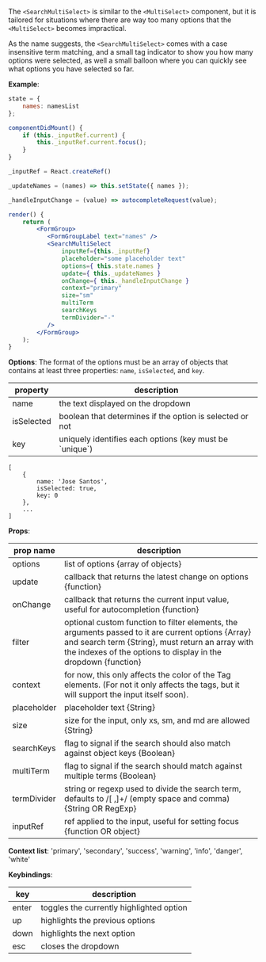 The `<SearchMultiSelect>` is similar to the `<MultiSelect>` component, but it is tailored for situations where there are way too many options that the `<MultiSelect>` becomes impractical.

As the name suggests, the `<SearchMultiSelect>` comes with a case insensitive term matching, and a small tag indicator to show you how many options were selected, as well a small balloon where you can quickly see what options you have selected so far.

**Example**:

```jsx
state = {
    names: namesList
};

componentDidMount() {
    if (this._inputRef.current) {
        this._inputRef.current.focus();
    }
}

_inputRef = React.createRef()

_updateNames = (names) => this.setState({ names });

_handleInputChange = (value) => autocompleteRequest(value);

render() {
    return (
        <FormGroup>
           <FormGroupLabel text="names" />
           <SearchMultiSelect
               inputRef={this._inputRef}
               placeholder="some placeholder text"
               options={ this.state.names }
               update={ this._updateNames }
               onChange={ this._handleInputChange }
               context="primary"
               size="sm"
               multiTerm
               searchKeys
               termDivider="-"
           />
        </FormGroup>
    );
}
```

**Options**:
The format of the options must be an array of objects that contains at least three properties: `name`, `isSelected`, and `key`.

| property   | description                                               |
| ---------- | --------------------------------------------------------- |
| name       | the text displayed on the dropdown                        |
| isSelected | boolean that determines if the option is selected or not  |
| key        | uniquely identifies each options (key must be \`unique\`) |

```
[
    {
        name: 'Jose Santos',
        isSelected: true,
        key: 0
    },
    ...
]
```

**Props**:

| prop name   | description                                                                                                                                                                                                              |
| ----------- | ------------------------------------------------------------------------------------------------------------------------------------------------------------------------------------------------------------------------ |
| options     | list of options {array of objects}                                                                                                                                                                                       |
| update      | callback that returns the latest change on options {function}                                                                                                                                                            |
| onChange    | callback that returns the current input value, useful for autocompletion {function}                                                                                                                                      |
| filter      | optional custom function to filter elements, the arguments passed to it are current options {Array} and search term {String}, must return an array with the indexes of the options to display in the dropdown {function} |
| context     | for now, this only affects the color of the Tag elements. (For not it only affects the tags, but it will support the input itself soon).                                                                                 |
| placeholder | placeholder text {String}                                                                                                                                                                                                |
| size        | size for the input, only xs, sm, and md are allowed {String}                                                                                                                                                             |
| searchKeys  | flag to signal if the search should also match against object keys {Boolean}                                                                                                                                             |
| multiTerm   | flag to signal if the search should match against multiple terms {Boolean}                                                                                                                                               |
| termDivider | string or regexp used to divide the search term, defaults to /[ ,]+/ (empty space and comma) {String OR RegExp}                                                                                                          |
| inputRef    | ref applied to the input, useful for setting focus {function OR object}                                                                                                                                                  |

**Context list**:
'primary', 'secondary', 'success', 'warning', 'info', 'danger', 'white'

**Keybindings**:

| key   | description                              |
| ----- | ---------------------------------------- |
| enter | toggles the currently highlighted option |
| up    | highlights the previous options          |
| down  | highlights the next option               |
| esc   | closes the dropdown                      |
